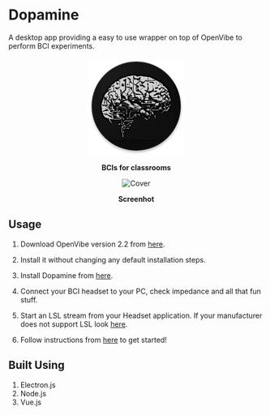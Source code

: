 # Dopamine
A desktop app providing a easy to use wrapper on top of OpenVibe  to perform BCI experiments.

<p align=center>
    <img src="https://raw.githubusercontent.com/Naresh1318/Dopamine/master/resources/icons/icon.png" alt="Dopamine"/>
    <p align="center"> <b>BCIs for classrooms</b> </p>
</p>

<p align=center>
  <img src="https://github.com/Naresh1318/Dopamine/raw/master/README/ui_gif.gif" alt="Cover" style="width: 100px;"/>
    <p align="center"> <b>Screenhot</b> </p>
</p>


## Usage
1. Download OpenVibe version 2.2 from [here](http://openvibe.inria.fr/downloads/).

2. Install it without changing any default installation steps.

3. Install Dopamine from [here](https://github.com/Naresh1318/Dopamine/releases).

4. Connect your BCI headset to your PC, check impedance and all that fun stuff.

5. Start an LSL stream from your Headset application. If your manufacturer does not support LSL look [here](https://github.com/sccn/labstreaminglayer).

6. Follow instructions from [here](https://drive.google.com/file/d/1oV1uiYXO0vl_Lwl3DB1Nc3sIiC0FgPPY/view?usp=sharing) to get started!


## Built Using
1. Electron.js
2. Node.js
3. Vue.js
